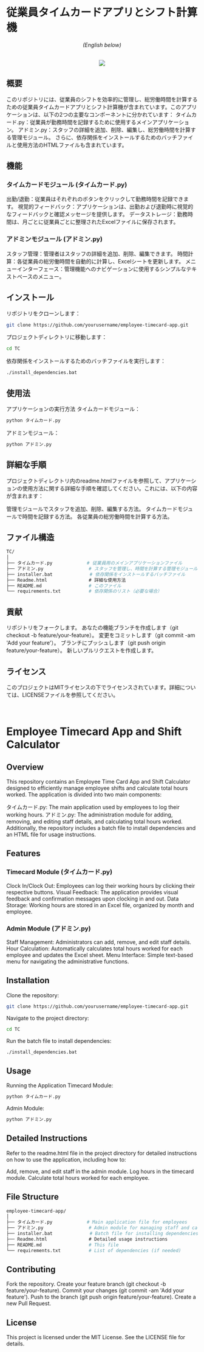 # 従業員タイムカードアプリとシフト計算機
<p align="center"><i>(English below)</i></p><br>
<center><img src="preview.gif"></center>

## 概要
このリポジトリには、従業員のシフトを効率的に管理し、総労働時間を計算するための従業員タイムカードアプリとシフト計算機が含まれています。このアプリケーションは、以下の2つの主要なコンポーネントに分かれています：
タイムカード.py：従業員が勤務時間を記録するために使用するメインアプリケーション。
アドミン.py：スタッフの詳細を追加、削除、編集し、総労働時間を計算する管理モジュール。
さらに、依存関係をインストールするためのバッチファイルと使用方法のHTMLファイルも含まれています。

## 機能
### タイムカードモジュール (タイムカード.py)
出勤/退勤：従業員はそれぞれのボタンをクリックして勤務時間を記録できます。
視覚的フィードバック：アプリケーションは、出勤および退勤時に視覚的なフィードバックと確認メッセージを提供します。
データストレージ：勤務時間は、月ごとに従業員ごとに整理されたExcelファイルに保存されます。
### アドミンモジュール (アドミン.py)
スタッフ管理：管理者はスタッフの詳細を追加、削除、編集できます。
時間計算：各従業員の総労働時間を自動的に計算し、Excelシートを更新します。
メニューインターフェース：管理機能へのナビゲーションに使用するシンプルなテキストベースのメニュー。

## インストール
リポジトリをクローンします：
```bash
git clone https://github.com/yourusername/employee-timecard-app.git
```
プロジェクトディレクトリに移動します：

```bash
cd TC
```
依存関係をインストールするためのバッチファイルを実行します：

```bash
./install_dependencies.bat
```
## 使用法
アプリケーションの実行方法
タイムカードモジュール：

```bash
python タイムカード.py
```
アドミンモジュール：

```bash
python アドミン.py
```
## 詳細な手順
プロジェクトディレクトリ内のreadme.htmlファイルを参照して、アプリケーションの使用方法に関する詳細な手順を確認してください。これには、以下の内容が含まれます：

管理モジュールでスタッフを追加、削除、編集する方法。
タイムカードモジュールで時間を記録する方法。
各従業員の総労働時間を計算する方法。

## ファイル構造
```bash
TC/
│
├── タイムカード.py          　 # 従業員用のメインアプリケーションファイル
├── アドミン.py             　  # スタッフを管理し、時間を計算する管理モジュール
├── installer.bat  　          # 依存関係をインストールするバッチファイル
├── Readme.html            　　# 詳細な使用方法
├── README.md             　　 # このファイル
└── requirements.txt      　　 # 依存関係のリスト（必要な場合）
```
## 貢献
リポジトリをフォークします。
あなたの機能ブランチを作成します（git checkout -b feature/your-feature）。
変更をコミットします（git commit -am 'Add your feature'）。
ブランチにプッシュします（git push origin feature/your-feature）。
新しいプルリクエストを作成します。

## ライセンス
このプロジェクトはMITライセンスの下でライセンスされています。詳細については、LICENSEファイルを参照してください。

<br>


# Employee Timecard App and Shift Calculator
## Overview
This repository contains an Employee Time Card App and Shift Calculator designed to efficiently manage employee shifts and calculate total hours worked. The application is divided into two main components:

タイムカード.py: The main application used by employees to log their working hours.
アドミン.py: The administration module for adding, removing, and editing staff details, and calculating total hours worked.
Additionally, the repository includes a batch file to install dependencies and an HTML file for usage instructions.

## Features
### Timecard Module (タイムカード.py)
Clock In/Clock Out: Employees can log their working hours by clicking their respective buttons.
Visual Feedback: The application provides visual feedback and confirmation messages upon clocking in and out.
Data Storage: Working hours are stored in an Excel file, organized by month and employee.
### Admin Module (アドミン.py)
Staff Management: Administrators can add, remove, and edit staff details.
Hour Calculation: Automatically calculates total hours worked for each employee and updates the Excel sheet.
Menu Interface: Simple text-based menu for navigating the administrative functions.

## Installation
Clone the repository:
```bash
git clone https://github.com/yourusername/employee-timecard-app.git
```
Navigate to the project directory:
```bash
cd TC
```
Run the batch file to install dependencies:
```bash
./install_dependencies.bat
```
## Usage
Running the Application
Timecard Module:
```bash
python タイムカード.py
```

Admin Module:
```bash
python アドミン.py
```

## Detailed Instructions
Refer to the readme.html file in the project directory for detailed instructions on how to use the application, including how to:

Add, remove, and edit staff in the admin module.
Log hours in the timecard module.
Calculate total hours worked for each employee.

## File Structure
```bash
employee-timecard-app/
│
├── タイムカード.py          　 # Main application file for employees
├── アドミン.py             　  # Admin module for managing staff and calculating hours
├── installer.bat  　          # Batch file for installing dependencies
├── Readme.html            　　# Detailed usage instructions
├── README.md             　　 # This file
└── requirements.txt      　　 # List of dependencies (if needed)
```
## Contributing
Fork the repository.
Create your feature branch (git checkout -b feature/your-feature).
Commit your changes (git commit -am 'Add your feature').
Push to the branch (git push origin feature/your-feature).
Create a new Pull Request.

## License
This project is licensed under the MIT License. See the LICENSE file for details.
